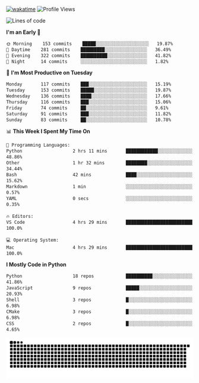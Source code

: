 [![wakatime](https://wakatime.com/badge/user/b920b284-3cde-4cd4-b72e-f7f22d050b16.svg)](https://wakatime.com/@b920b284-3cde-4cd4-b72e-f7f22d050b16)
![Profile Views](http://img.shields.io/badge/Profile%20Views-4586-blue)
<!--START_SECTION:waka-->
![Lines of code](https://img.shields.io/badge/From%20Hello%20World%20I%27ve%20Written--775%20Thousand%20lines%20of%20code-blue)

**I'm an Early 🐤** 

```text
🌞 Morning    153 commits    █████░░░░░░░░░░░░░░░░░░░░   19.87% 
🌆 Daytime    281 commits    █████████░░░░░░░░░░░░░░░░   36.49% 
🌃 Evening    322 commits    ██████████░░░░░░░░░░░░░░░   41.82% 
🌙 Night      14 commits     ░░░░░░░░░░░░░░░░░░░░░░░░░   1.82%

```
📅 **I'm Most Productive on Tuesday** 

```text
Monday       117 commits    ███░░░░░░░░░░░░░░░░░░░░░░   15.19% 
Tuesday      153 commits    █████░░░░░░░░░░░░░░░░░░░░   19.87% 
Wednesday    136 commits    ████░░░░░░░░░░░░░░░░░░░░░   17.66% 
Thursday     116 commits    ███░░░░░░░░░░░░░░░░░░░░░░   15.06% 
Friday       74 commits     ██░░░░░░░░░░░░░░░░░░░░░░░   9.61% 
Saturday     91 commits     ███░░░░░░░░░░░░░░░░░░░░░░   11.82% 
Sunday       83 commits     ██░░░░░░░░░░░░░░░░░░░░░░░   10.78%

```


📊 **This Week I Spent My Time On** 

```text
💬 Programming Languages: 
Python                   2 hrs 11 mins       ████████████░░░░░░░░░░░░░   48.86% 
Other                    1 hr 32 mins        ████████░░░░░░░░░░░░░░░░░   34.44% 
Bash                     42 mins             ████░░░░░░░░░░░░░░░░░░░░░   15.62% 
Markdown                 1 min               ░░░░░░░░░░░░░░░░░░░░░░░░░   0.57% 
YAML                     0 secs              ░░░░░░░░░░░░░░░░░░░░░░░░░   0.35%

🔥 Editors: 
VS Code                  4 hrs 29 mins       █████████████████████████   100.0%

💻 Operating System: 
Mac                      4 hrs 29 mins       █████████████████████████   100.0%

```

**I Mostly Code in Python** 

```text
Python                   18 repos            ██████████░░░░░░░░░░░░░░░   41.86% 
JavaScript               9 repos             █████░░░░░░░░░░░░░░░░░░░░   20.93% 
Shell                    3 repos             █░░░░░░░░░░░░░░░░░░░░░░░░   6.98% 
CMake                    3 repos             █░░░░░░░░░░░░░░░░░░░░░░░░   6.98% 
CSS                      2 repos             █░░░░░░░░░░░░░░░░░░░░░░░░   4.65%

```



<!--END_SECTION:waka-->
![Snake animation](https://raw.githubusercontent.com/timmypidashev/timmypidashev/main/commits.svg)
